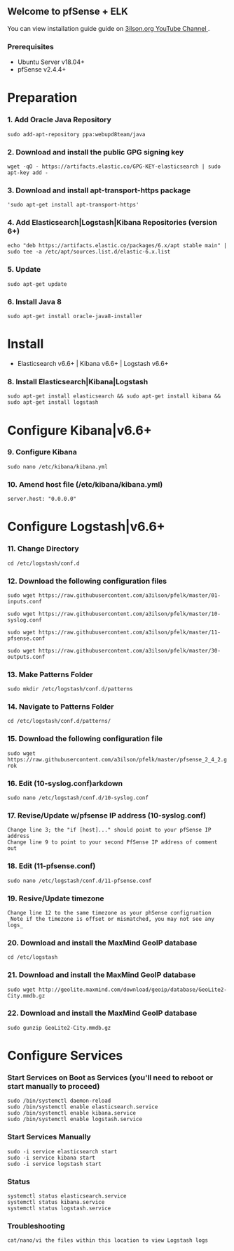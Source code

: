 ## Welcome to pfSense + ELK

You can view installation guide guide on [3ilson.org YouTube Channel ](https://www.youtube.com/3ilsonorg).

### Prerequisites 
- Ubuntu Server v18.04+
- pfSense v2.4.4+

# Preparation

### 1. Add Oracle Java Repository
```sudo add-apt-repository ppa:webupd8team/java```

### 2. Download and install the public GPG signing key
```wget -qO - https://artifacts.elastic.co/GPG-KEY-elasticsearch | sudo apt-key add -```

### 3. Download and install apt-transport-https package 
```'sudo apt-get install apt-transport-https'```


### 4. Add Elasticsearch|Logstash|Kibana Repositories (version 6+) 
```echo "deb https://artifacts.elastic.co/packages/6.x/apt stable main" | sudo tee -a /etc/apt/sources.list.d/elastic-6.x.list```

### 5. Update
```sudo apt-get update```

### 6. Install Java 8
```sudo apt-get install oracle-java8-installer```

# Install
- Elasticsearch v6.6+ | Kibana v6.6+ | Logstash v6.6+

### 8. Install Elasticsearch|Kibana|Logstash
```sudo apt-get install elasticsearch && sudo apt-get install kibana && sudo apt-get install logstash```

# Configure Kibana|v6.6+

### 9. Configure Kibana
```sudo nano /etc/kibana/kibana.yml```

### 10. Amend host file (/etc/kibana/kibana.yml)
```server.port: 5601
server.host: "0.0.0.0"
```

# Configure Logstash|v6.6+

### 11. Change Directory
```cd /etc/logstash/conf.d```

### 12. Download the following configuration files
```sudo wget https://raw.githubusercontent.com/a3ilson/pfelk/master/01-inputs.conf```

```sudo wget https://raw.githubusercontent.com/a3ilson/pfelk/master/10-syslog.conf```

```sudo wget https://raw.githubusercontent.com/a3ilson/pfelk/master/11-pfsense.conf```

```sudo wget https://raw.githubusercontent.com/a3ilson/pfelk/master/30-outputs.conf```

### 13. Make Patterns Folder
```sudo mkdir /etc/logstash/conf.d/patterns```

### 14. Navigate to Patterns Folder
```cd /etc/logstash/conf.d/patterns/```

### 15. Download the following configuration file
```sudo wget https://raw.githubusercontent.com/a3ilson/pfelk/master/pfsense_2_4_2.grok```

### 16. Edit (10-syslog.conf)arkdown
```sudo nano /etc/logstash/conf.d/10-syslog.conf```

### 17. Revise/Update w/pfsense IP address (10-syslog.conf)
```
Change line 3; the "if [host]..." should point to your pfSense IP address
Change line 9 to point to your second PfSense IP address of comment out
```

### 18. Edit (11-pfsense.conf)
```sudo nano /etc/logstash/conf.d/11-pfsense.conf```

### 19. Resive/Update timezone
```
Change line 12 to the same timezone as your phSense configruation
_Note if the timezone is offset or mismatched, you may not see any logs_
```
### 20. Download and install the MaxMind GeoIP database
```cd /etc/logstash```

### 21. Download and install the MaxMind GeoIP database
```sudo wget http://geolite.maxmind.com/download/geoip/database/GeoLite2-City.mmdb.gz```

### 22. Download and install the MaxMind GeoIP database
```sudo gunzip GeoLite2-City.mmdb.gz```

# Configure Services

### Start Services on Boot as Services (you'll need to reboot or start manually to proceed)
```
sudo /bin/systemctl daemon-reload
sudo /bin/systemctl enable elasticsearch.service
sudo /bin/systemctl enable kibana.service
sudo /bin/systemctl enable logstash.service
```

### Start Services Manually
```
sudo -i service elasticsearch start
sudo -i service kibana start
sudo -i service logstash start
```

### Status
```
systemctl status elasticsearch.service
systemctl status kibana.service
systemctl status logstash.service
```

### Troubleshooting
```/var/log/logstash
cat/nano/vi the files within this location to view Logstash logs
```
